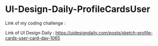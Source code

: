 # UI-Design-Daily-ProfileCardsUser

Link of my coding challenge : 

Link of UI Design Daily : https://uidesigndaily.com/posts/sketch-profile-cards-user-card-day-1065
